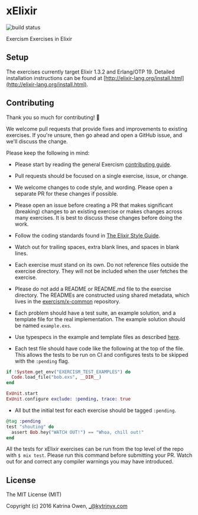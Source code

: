 # xElixir

![build status](https://travis-ci.org/exercism/xelixir.svg?branch=master)

Exercism Exercises in Elixir

## Setup

The exercises currently target Elixir 1.3.2 and Erlang/OTP 19. Detailed
installation instructions can be found at
[http://elixir-lang.org/install.html](http://elixir-lang.org/install.html).

## Contributing

Thank you so much for contributing! :tada:

We welcome pull requests that provide fixes and improvements to existing
exercises. If you're unsure, then go ahead and open a GitHub issue, and we'll
discuss the change.

Please keep the following in mind:

- Please start by reading the general Exercism [contributing guide](https://github.com/exercism/x-api/blob/master/CONTRIBUTING.md#the-exercise-data).

- Pull requests should be focused on a single exercise, issue, or change.

- We welcome changes to code style, and wording. Please open a separate PR for
  these changes if possible.

- Please open an issue before creating a PR that makes significant (breaking)
  changes to an existing exercise or makes changes across many exercises. It is
  best to discuss these changes before doing the work.

- Follow the coding standards found in
  [The Elixir Style Guide](https://github.com/niftyn8/elixir_style_guide).

- Watch out for trailing spaces, extra blank lines, and spaces in blank lines.

- Each exercise must stand on its own. Do not reference files outside the
  exercise directory. They will not be included when the user fetches the
  exercise.

- Please do not add a README or README.md file to the exercise directory. The
  READMEs are constructed using shared metadata, which lives in the
  [exercism/x-common](https://github.com/exercism/x-common) repository.

- Each problem should have a test suite, an example solution, and a template
  file for the real implementation. The example solution should be named
  `example.exs`.

- Use typespecs in the example and template files as described [here](http://elixir-lang.org/getting-started/typespecs-and-behaviours.html).

- Each test file should have code like the following at the top of the file.
  This allows the tests to be run on CI and configures tests to be skipped with
  the `:pending` flag.

```elixir
if !System.get_env("EXERCISM_TEST_EXAMPLES") do
  Code.load_file("bob.exs", __DIR__)
end

ExUnit.start
ExUnit.configure exclude: :pending, trace: true
```

- All but the initial test for each exercise should be tagged `:pending`.

```elixir
@tag :pending
test "shouting" do
  assert Bob.hey("WATCH OUT!") == "Whoa, chill out!"
end
```

All the tests for xElixir exercises can be run from the top level of the repo
with `$ mix test`. Please run this command before submitting your PR. Watch out
for and correct any compiler warnings you may have introduced.

## License

The MIT License (MIT)

Copyright (c) 2016 Katrina Owen, _@kytrinyx.com
